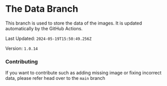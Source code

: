 # The Data Branch
This branch is used to store the data of the images. It is updated automatically by the GitHub Actions.
    
Last Updated: `2024-05-19T15:50:49.256Z`

Version: `1.0.14`

### Contributing

If you want to contribute such as adding missing image or fixing incorrect data, please refer head over to the `main` branch
    